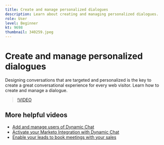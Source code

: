 ```yaml
---
title: Create and manage personalized dialogues
description: Learn about creating and managing personalized dialogues. Designing conversations that are targeted and personalized is the key to creating a great conversational experience for every web visitor.
role: User
level: Beginner
kt: 9698
thumbnail: 340259.jpeg
---
```


# Create and manage personalized dialogues

Designing conversations that are targeted and personalized is the key to create a great conversational experience for every web visitor. Learn how to create and manage a dialogue.

>[!VIDEO](https://video.tv.adobe.com/v/340259/?quality=12&learn=on)

## More helpful videos

* [Add and manage users of Dynamic Chat](dynamic-chat/user-management.md)
* [Activate your Marketo Integration with Dynamic Chat](dynamic-chat/marketo-integration.md)
* [Enable your leads to book meetings with your sales](dynamic-chat/meeting-booking.md)
